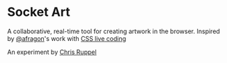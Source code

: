 # Socket Art

A collaborative, real-time tool for creating artwork in the browser. Inspired by [@afragon](https://github.com/afragon)'s work with [CSS live coding](https://www.youtube.com/watch?v=MrYOnQTXWzs)

An experiment by [Chris Ruppel](https://github.com/rupl)

